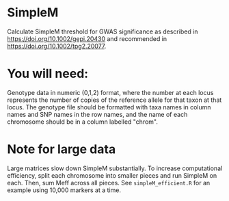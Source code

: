 # SimpleM
Calculate SimpleM threshold for GWAS significance as described in https://doi.org/10.1002/gepi.20430 and recommended in https://doi.org/10.1002/tpg2.20077.

# You will need:
Genotype data in numeric (0,1,2) format, where the number at each locus represents the number of copies of the reference allele for that taxon at that locus. The genotype file should be formatted with taxa names in column names and SNP names in the row names, and the name of each chromosome should be in a column labelled "chrom".

# Note for large data
Large matrices slow down SimpleM substantially. To increase computational efficiency, split each chromosome into smaller pieces and run SimpleM on each. Then, sum Meff across all pieces. See `simpleM_efficient.R` for an example using 10,000 markers at a time.
